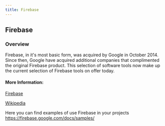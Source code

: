 ```yaml
---
title: Firebase
---
```

## Firebase


### Overview
Firebase, in it's most basic form, was acquired by Google in October 2014. Since then, Google have acquired additional companies that complimented the original Firebase product. This selection of software tools now make up the current selection of Firebase  tools on offer today. 

#### More Information:

<a href="https://firebase.google.com/">Firebase</a>

<a href="https://en.wikipedia.org/wiki/Firebase">Wikipedia</a>

Here you can find examples of use Firebase in your projects
https://firebase.google.com/docs/samples/
